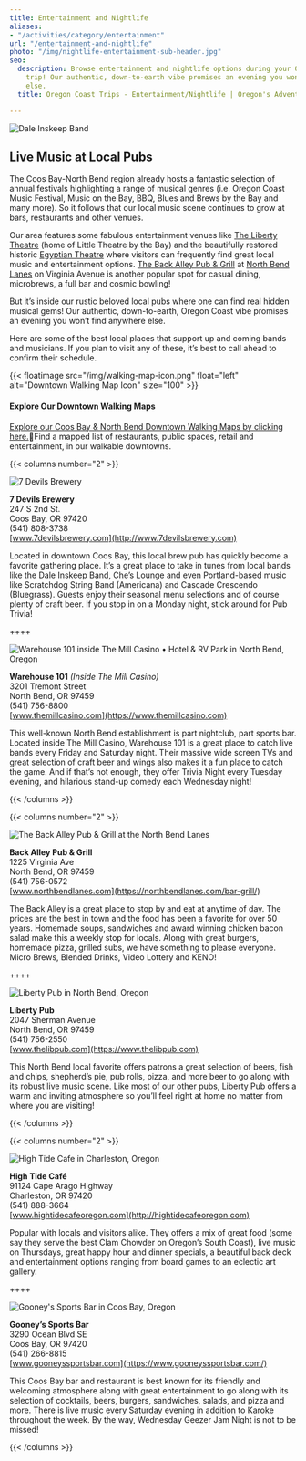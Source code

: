 ```yaml
---
title: Entertainment and Nightlife
aliases:
- "/activities/category/entertainment"
url: "/entertainment-and-nightlife"
photo: "/img/nightlife-entertainment-sub-header.jpg"
seo:
  description: Browse entertainment and nightlife options during your Oregon Coast
    trip! Our authentic, down-to-earth vibe promises an evening you won’t find anywhere
    else.
  title: Oregon Coast Trips - Entertainment/Nightlife | Oregon's Adventure Coast

---
```

![Dale Inskeep Band](/img/enterainment-top-header.jpg)

## Live Music at Local Pubs

The Coos Bay-North Bend region already hosts a fantastic selection of annual festivals highlighting a range of musical genres (i.e. Oregon Coast Music Festival, Music on the Bay, BBQ, Blues and Brews by the Bay and many more). So it follows that our local music scene continues to grow at bars, restaurants and other venues.

Our area features some fabulous entertainment venues like [The Liberty Theatre](http://thelibertytheatre.org) (home of Little Theatre by the Bay) and the beautifully restored historic [Egyptian Theatre](http://egyptiantheatreoregon.com/) where visitors can frequently find great local music and entertainment options. [The Back Alley Pub & Grill](https://northbendlanes.com/bar-grill/) at [North Bend Lanes](https://northbendlanes.com/) on Virginia Avenue is another popular spot for casual dining, microbrews, a full bar and cosmic bowling!

But it’s inside our rustic beloved local pubs where one can find real  hidden musical gems! Our authentic, down-to-earth, Oregon Coast vibe promises an evening you won’t find anywhere else.

Here are some of the best local places that support up and coming bands and musicians. If you plan to visit any of these, it’s best to call ahead to confirm their schedule.

{{< floatimage src="/img/walking-map-icon.png" float="left" alt="Downtown Walking Map Icon" size="100" >}}

#### Explore Our Downtown Walking Maps

[Explore our Coos Bay & North Bend Downtown Walking Maps by clicking here.](/img/walking-map-cbnb.pdf)Find a mapped list of restaurants, public spaces, retail and entertainment, in our walkable downtowns.
<div style="clear:both"></div>

{{< columns number="2" >}}

![7 Devils Brewery](/img/ent-seven-devils.jpg)

**7 Devils Brewery**  
247 S 2nd St.  
Coos Bay, OR 97420  
(541) 808-3738  
[www.7devilsbrewery.com](http://www.7devilsbrewery.com)

Located in downtown Coos Bay, this local brew pub has quickly become a favorite gathering place. It’s a great place to take in tunes from local bands like the Dale Inskeep Band, Che’s Lounge and even Portland-based music like Scratchdog String Band (Americana) and Cascade Crescendo (Bluegrass). Guests enjoy their seasonal menu selections and of course plenty of craft beer. If you stop in on a Monday night, stick around for Pub Trivia!

\++++

![Warehouse 101 inside The Mill Casino • Hotel & RV Park in North Bend, Oregon](/img/ent-warehouse-101.jpg)

**Warehouse 101** _(Inside The Mill Casino)_  
3201 Tremont Street  
North Bend, OR  97459  
(541) 756-8800  
[www.themillcasino.com](https://www.themillcasino.com)

This well-known North Bend establishment is part nightclub, part sports bar. Located inside The Mill Casino, Warehouse 101 is a great place to catch live bands every Friday and Saturday night. Their massive wide screen TVs and great selection of craft beer and wings also makes it a fun place to catch the game. And if that’s not enough, they offer Trivia Night every Tuesday evening, and hilarious stand-up comedy each Wednesday night!

{{< /columns >}}

{{< columns number="2" >}}

![The Back Alley Pub & Grill at the North Bend Lanes](/img/back-alley-pub-food-image.jpg)

**Back Alley Pub & Grill**  
1225 Virginia Ave  
North Bend, OR 97459  
(541) 756-0572  
[www.northbendlanes.com](https://northbendlanes.com/bar-grill/)

The Back Alley is a great place to stop by and eat at anytime of day. The prices are the best in town and the food has been a favorite for over 50 years. Homemade soups, sandwiches and award winning chicken bacon salad make this a weekly stop for locals. Along with great burgers, homemade pizza, grilled subs, we have something to please everyone. Micro Brews, Blended Drinks, Video Lottery and KENO!

\++++

![Liberty Pub in North Bend, Oregon](/img/ent-liberty-pub.jpg)

**Liberty Pub**  
2047 Sherman Avenue  
North Bend, OR  97459  
(541) 756-2550  
[www.thelibpub.com](https://www.thelibpub.com)

This North Bend local favorite offers patrons a great selection of beers, fish and chips, shepherd’s pie, pub rolls, pizza, and more beer to go along with its robust live music scene. Like most of our other pubs, Liberty Pub offers a warm and inviting atmosphere so you’ll feel right at home no matter from where you are visiting!

{{< /columns >}}

{{< columns number="2" >}}

![High Tide Cafe in Charleston, Oregon](/img/ent-high-tide-cafe.jpg)

**High Tide Café**  
91124 Cape Arago Highway  
Charleston, OR   97420  
(541) 888-3664  
[www.hightidecafeoregon.com](http://hightidecafeoregon.com)

Popular with locals and visitors alike. They offers a mix of great food (some say they serve the best Clam Chowder on Oregon’s South Coast), live music on Thursdays, great happy hour and dinner specials, a beautiful back deck and entertainment options ranging from board games to an eclectic art gallery.

\++++

![Gooney's Sports Bar in Coos Bay, Oregon](/img/ent-gooneys.jpg)

**Gooney’s Sports Bar**  
3290 Ocean Blvd SE   
Coos Bay, OR 97420  
(541) 266-8815  
[www.gooneyssportsbar.com](https://www.gooneyssportsbar.com/)

This Coos Bay bar and restaurant is best known for its friendly and welcoming atmosphere along with great entertainment to go along with its selection of cocktails, beers, burgers, sandwiches, salads, and pizza and more. There is live music every Saturday evening in addition to Karoke throughout the week. By the way, Wednesday Geezer Jam Night is not to be missed!

{{< /columns >}}